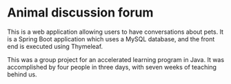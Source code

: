 # Animal discussion forum

This is a web application allowing users to have conversations about pets. It is a Spring Boot application which uses a MySQL database, and the front end is executed using Thymeleaf.

This was a group project for an accelerated learning program in Java. It was accomplished by four people in three days, with seven weeks of teaching behind us.
